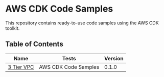 # AWS CDK Code Samples

This repository contains ready-to-use code samples using the AWS CDK toolkit.

## Table of Contents

| Name | Tests | Version |
| ---- | ----- | ------- |
| [3 Tier VPC](3_tier_vpc) | AWS CDK Code Samples | 0.1.0 |